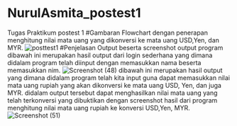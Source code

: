 # NurulAsmita_postest1
Tugas Praktikum postest 1 
#Gambaran Flowchart dengan penerapan menghitung nilai mata uang yang dikonversi ke mata uang USD,Yen, dan MYR.
![posttest1](https://github.com/nurulasmita77/postest1/assets/144861672/26a1ed63-1db3-431a-a13e-1ff556e6183d)
#Penjelasan Output beserta screenshot output program
dibawah ini merupakan hasil output dari login sederhana yang dimana didalam program telah diinput dengan memasukkan nama beserta memasukkan nim.
![Screenshot (48)](https://github.com/nurulasmita77/postest1/assets/144861672/c3d7d699-c44d-402e-a7b7-26c1c8612143)
dibawah ini merupakan hasil output yang dimana didalam program telah kita input guna dapat memasukkan nilai mata uang rupiah yang akan dikonversi ke mata uang USD, Yen, dan juga MYR. didalam output tersebut dapat menghasilkan nilai mata uang yang telah terkonversi yang dibuktikan dengan screenshot hasil dari program menghitung nilai mata uang rupiah ke konversi USD,Yen, MYR.
![Screenshot (51)](https://github.com/nurulasmita77/postest1/assets/144861672/07f127fd-dce4-4107-b33c-19c6740dde6e)
